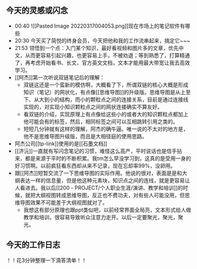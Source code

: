 ## 今天的灵感或闪念

- 00:40 ![[Pasted Image 20220317004053.png]]现在市场上的笔记软件有哪些
- 20:30 今天买了简悦的终身会员，今天把他和我的工作流串起来，搞定它~~~<br>
- 21:53 领悟到一个点：入门某个知识，最好看视频和图片多的文章，优先中文，从而更容易引起兴趣，也更容易上手，不被劝退；等到熟悉了，打算精通了，再考虑开始看书、长文、官方英文文档，文本才能用最大带宽让我去高效学习。
- [[阿杰]]第一次听说双链笔记后的理解：
	- 双链这还是一个蛮新的模仿啊，大概看了下，所谓双链的核心大概是形成知识（笔记）的网状化，有点像[[思维导图]]的升级版。思维导图是从上至下、从大到小的结构，而小的颗粒点之间的连接关系，目前是通过连接线实现的，对实现小知识颗粒点之间的网状连接确实不算友好。
	- 看双链的介绍，实现原理上有点像给这些小的或者大的知识颗粒点都加上他可能会有的标签，然后，相同标签之间可以互相跳转引用之类的。
	- 短短几分钟就有这样的理解，阿杰的确牛逼。唯一说的不太对的地方是，他不是思维导图升级版，而且是大相径庭的使用思路。
- 阿杰公司[[tp-link]]使用的是[[石墨文档]]
- [[济沅]]一直就有写闪念笔记的习惯，难怪这么高产，平时说话也是信手拈来，都是来源于平时的不断积累。我tm怎么早没学习到，这真的是受用一身的好习惯啊。以前疯狂看东西却从来不记录，现在忘却率99%，没卵用。
- 跟[[阿杰]]短暂交流了一下思维导图的实际作用。他说的很对，表面是是和大纲表达一样的信息量，但是他这种元素块，知识点之间的连线，就是更容易让人看进去。我以后[[200 - PROJECT/个人职业生涯/演讲、教学和培训]]的时候，就把大纲视图转成思维导图，反正也不费功夫，对有些人可能没用，但思维导图效果不可能差于大纲视图就对了。
	- 我想这有部分原理也跟ppt类似吧，以前经常界面全局亮，文本形式给人做教学和培训，很容易导致听众注意力走开。以后一定要聚光，聚光，聚光。

## 今天的工作日志

！！花3分钟整理一下滴答清单！！
